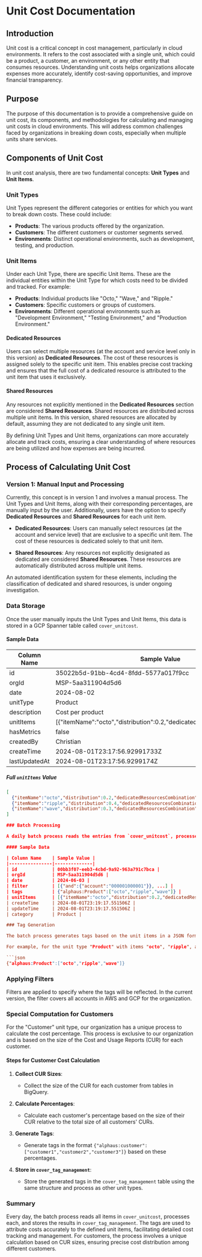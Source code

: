 # Unit Cost Documentation

## Introduction

Unit cost is a critical concept in cost management, particularly in cloud environments. It refers to the cost associated with a single unit, which could be a product, a customer, an environment, or any other entity that consumes resources. Understanding unit costs helps organizations allocate expenses more accurately, identify cost-saving opportunities, and improve financial transparency.

## Purpose

The purpose of this documentation is to provide a comprehensive guide on unit cost, its components, and methodologies for calculating and managing unit costs in cloud environments. This will address common challenges faced by organizations in breaking down costs, especially when multiple units share services.

## Components of Unit Cost

In unit cost analysis, there are two fundamental concepts: **Unit Types** and **Unit Items**.

### Unit Types

Unit Types represent the different categories or entities for which you want to break down costs. These could include:

- **Products**: The various products offered by the organization.
- **Customers**: The different customers or customer segments served.
- **Environments**: Distinct operational environments, such as development, testing, and production.

### Unit Items

Under each Unit Type, there are specific Unit Items. These are the individual entities within the Unit Type for which costs need to be divided and tracked. For example:

- **Products**: Individual products like "Octo," "Wave," and "Ripple."
- **Customers**: Specific customers or groups of customers.
- **Environments**: Different operational environments such as "Development Environment," "Testing Environment," and "Production Environment."

#### Dedicated Resources

Users can select multiple resources (at the account and service level only in this version) as **Dedicated Resources**. The cost of these resources is assigned solely to the specific unit item. This enables precise cost tracking and ensures that the full cost of a dedicated resource is attributed to the unit item that uses it exclusively.

#### Shared Resources

Any resources not explicitly mentioned in the **Dedicated Resources** section are considered **Shared Resources**. Shared resources are distributed across multiple unit items. In this version, shared resources are allocated by default, assuming they are not dedicated to any single unit item.

By defining Unit Types and Unit Items, organizations can more accurately allocate and track costs, ensuring a clear understanding of where resources are being utilized and how expenses are being incurred.

## Process of Calculating Unit Cost

### Version 1: Manual Input and Processing

Currently, this concept is in version 1 and involves a manual process. The Unit Types and Unit Items, along with their corresponding percentages, are manually input by the user. Additionally, users have the option to specify **Dedicated Resources** and **Shared Resources** for each unit item. 

- **Dedicated Resources**: Users can manually select resources (at the account and service level) that are exclusive to a specific unit item. The cost of these resources is dedicated solely to that unit item.
  
- **Shared Resources**: Any resources not explicitly designated as dedicated are considered **Shared Resources**. These resources are automatically distributed across multiple unit items. 

An automated identification system for these elements, including the classification of dedicated and shared resources, is under ongoing investigation.


### Data Storage

Once the user manually inputs the Unit Types and Unit Items, this data is stored in a GCP Spanner table called `cover_unitcost`. 

#### Sample Data

| Column Name    | Sample Value |
|----------------|--------------|
| id             | 35022b5d-91bb-4cd4-8fdd-5577a017f9cc |
| orgId          | MSP-5aa311904d5d6 |
| date           | 2024-08-02 |
| unitType       | Product |
| description    | Cost per product |
| unitItems      | [{"itemName":"octo","distribution":0.2,"dedicatedResourcesCombinati...}] |
| hasMetrics     | false |
| createdBy      | Christian |
| createTime     | 2024-08-01T23:17:56.92991733Z |
| lastUpdatedAt  | 2024-08-01T23:17:56.9299174Z |

##### Full `unitItems` Value

```json
[
  {"itemName":"octo","distribution":0.2,"dedicatedResourcesCombination":[{"andFilters":{"account":"re:(?:^131920598436$)","productCode":"re:(?:^AmazonEC2$)|(?:^AmazonS3$)"}}]},
  {"itemName":"ripple","distribution":0.4,"dedicatedResourcesCombination":[{"andFilters":{"account":"re:(?:^131920598436$)","productCode":"re:(?:^AmazonDynamoDB$)"}}]},
  {"itemName":"wave","distribution":0.3,"dedicatedResourcesCombination":[{"andFilters":{"account":"388157217682","productCode":"AmazonRDS"}}]}
]

### Batch Processing

A daily batch process reads the entries from `cover_unitcost`, processes each one, and stores the results in another GCP Spanner table called `cover_tag_management`.

#### Sample Data

| Column Name    | Sample Value |
|----------------|--------------|
| id             | 00bb3f07-eeb3-4cbd-9a92-963a791c7bca |
| orgId          | MSP-5aa311904d5d6 |
| date           | 2024-06-03 |
| filter         | [{"and":{"account":"000001000001"}}, ...] |
| tags           | {"alphaus:Product":["octo","ripple","wave"]} |
| unitItems      | [{"itemName":"octo","distribution":0.2,"dedicatedResourcesCombinati...}] |
| createTime     | 2024-08-01T23:19:17.551506Z |
| updateTime     | 2024-08-01T23:19:17.551506Z |
| category       | Product |

### Tag Generation

The batch process generates tags based on the unit items in a JSON format. The `unitType` is used as a key, but first, `alphaus:` is concatenated to the unit type. This results in a format like `alphaus:<unitType>`. The unit items are included as the values associated with the key.

For example, for the unit type "Product" with items "octo", "ripple", and "wave", the tag would look like this:

```json
{"alphaus:Product":["octo","ripple","wave"]}

```

### Applying Filters

Filters are applied to specify where the tags will be reflected. In the current version, the filter covers all accounts in AWS and GCP for the organization. 

### Special Computation for Customers

For the "Customer" unit type, our organization has a unique process to calculate the cost percentage. This process is exclusive to our organization and is based on the size of the Cost and Usage Reports (CUR) for each customer.

#### Steps for Customer Cost Calculation

1. **Collect CUR Sizes**:
   - Collect the size of the CUR for each customer from tables in BigQuery.

2. **Calculate Percentages**:
   - Calculate each customer's percentage based on the size of their CUR relative to the total size of all customers' CURs.

3. **Generate Tags**:
   - Generate tags in the format `{"alphaus:customer":["customer1","customer2","customer3"]}` based on these percentages.

4. **Store in `cover_tag_management`**:
   - Store the generated tags in the `cover_tag_management` table using the same structure and process as other unit types.

### Summary

Every day, the batch process reads all items in `cover_unitcost`, processes each, and stores the results in `cover_tag_management`. The tags are used to attribute costs accurately to the defined unit items, facilitating detailed cost tracking and management. For customers, the process involves a unique calculation based on CUR sizes, ensuring precise cost distribution among different customers.
